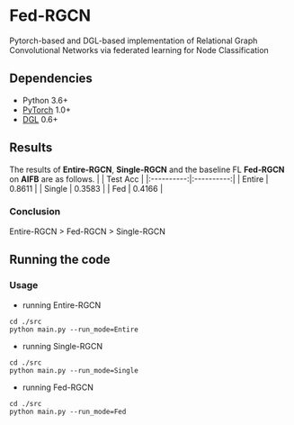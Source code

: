 # Fed-RGCN
Pytorch-based and DGL-based implementation of Relational Graph Convolutional Networks via federated learning for Node Classification

## Dependencies
- Python 3.6+
- [PyTorch](http://pytorch.org/) 1.0+
- [DGL](https://www.dgl.ai/) 0.6+

## Results
The results of **Entire-RGCN**, **Single-RGCN** and the baseline FL **Fed-RGCN** on **AIFB** are as follows.
| | Test Acc |
|:----------:|:----------:|
| Entire | 0.8611 |
| Single | 0.3583 |
| Fed    | 0.4166 |
### Conclusion
Entire-RGCN > Fed-RGCN > Single-RGCN

## Running the code 
### Usage
- running Entire-RGCN
```shell
cd ./src
python main.py --run_mode=Entire
```
- running Single-RGCN
```shell
cd ./src
python main.py --run_mode=Single
```
- running Fed-RGCN
```shell
cd ./src
python main.py --run_mode=Fed
```
